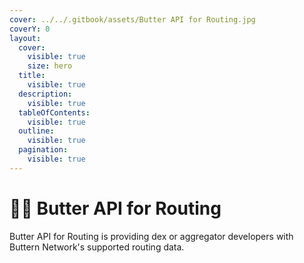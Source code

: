 ```yaml
---
cover: ../../.gitbook/assets/Butter API for Routing.jpg
coverY: 0
layout:
  cover:
    visible: true
    size: hero
  title:
    visible: true
  description:
    visible: true
  tableOfContents:
    visible: true
  outline:
    visible: true
  pagination:
    visible: true
---
```


# 👩‍💻 Butter API for Routing

Butter API for Routing is providing dex or aggregator developers with Buttern Network's supported routing data.
